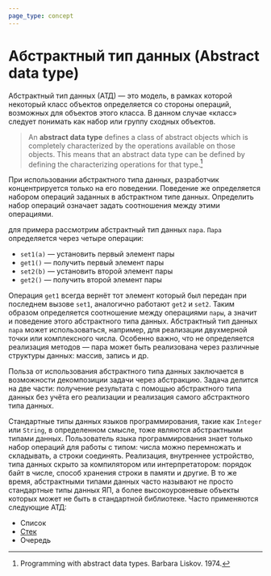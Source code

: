 ```yaml
---
page_type: concept
---
```

# Абстрактный тип данных (Abstract data type)

Абстрактный тип данных (АТД) — это модель, в рамках которой некоторый класс объектов определяется со стороны операций, возможных для объектов этого класса. В данном случае «класс» следует понимать как набор или группу сходных объектов.

> An **abstract data type** defines a class of abstract objects which is completely characterized by the operations available on those objects. This means that an abstract data type can be defined by defining the characterizing operations for that type.[^1]

При использовании абстрактного типа данных, разработчик концентрируется только на его поведении. Поведение же определяется набором операций заданных в абстрактном типе данных. Определить набор операций означает задать соотношения между этими операциями.

для примера рассмотрим абстрактный тип данных `пара`. `Пара` определяется через четыре операции:

* `set1(a)` — установить первый элемент пары
* `get1()` — получить первый элемент пары
* `set2(b)` — установить второй элемент пары
* `get2()` — получить второй элемент пары

Операция `get1` всегда вернёт тот элемент который был передан при последнем вызове `set1`, аналогично работают `get2` и `set2`. Таким образом определяется соотношение между операциями `пары`, а значит и поведение этого абстрактного типа данных. Абстрактный тип данных `пара` может использоваться, например, для реализации двухмерной точки или комплексного числа. Особенно важно, что не определяется реализация методов — пара может быть реализована через различные структуры данных: массив, запись и др.

Польза от использования абстрактного типа данных заключается в возможности декомпозиции задачи через абстракцию. Задача делится на две части: получение результата с помощью абстрактного типа данных без учёта его реализации и реализация самого абстрактного типа данных.

Стандартные типы данных языков программирования, такие как `Integer` или `String`, в определенном смысле, тоже являются абстрактными типами данных. Пользователь языка программирования знает только набор операций для работы с типом: числа можно перемножать и складывать, а строки соединять. Реализация, внутреннее устройство, типа данных скрыто за компилятором или интерпретатором: порядок байт в числе, способ хранения строки в памяти и другие. В то же время, абстрактными типами данных часто называют не просто стандартные типы данных ЯП, а более высокоуровневые объекты которых может не быть в стандартной библиотеке. Часто применяются следующие АТД:

* Список
* [Стек](20221022205412.md)
* Очередь

[^1]: Programming with abstract data types. Barbara Liskov. 1974.
